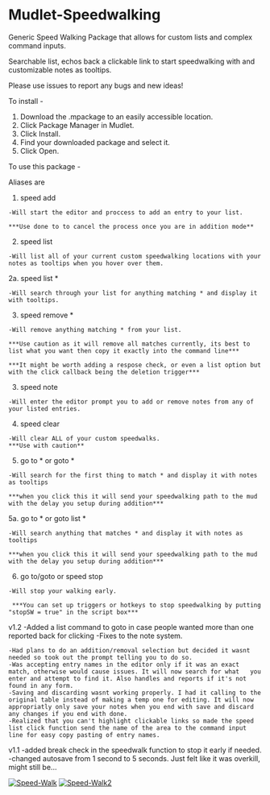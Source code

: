 # Mudlet-Speedwalking
Generic Speed Walking Package that allows for custom lists and complex command inputs.

Searchable list, echos back a clickable link to start speedwalking with and customizable notes as tooltips.

Please use issues to report any bugs and new ideas!

To install -
  1. Download the .mpackage to an easily accessible location.
  2. Click Package Manager in Mudlet.
  3. Click Install.
  4. Find your downloaded package and select it.
  5. Click Open.
  
To use this package - 

Aliases are
  1. speed add
  
    -Will start the editor and proccess to add an entry to your list.
    
    ***Use done to to cancel the process once you are in addition mode**
    
  2. speed list
  
    -Will list all of your current custom speedwalking locations with your notes as tooltips when you hover over them.
    
   2a. speed list *
   
    -Will search through your list for anything matching * and display it with tooltips.
    
  3. speed remove *
  
    -Will remove anything matching * from your list.
    
    ***Use caution as it will remove all matches currently, its best to list what you want then copy it exactly into the command line***
    
    ***It might be worth adding a respose check, or even a list option but with the click callback being the deletion trigger*** 
    
  3. speed note
  
    -Will enter the editor prompt you to add or remove notes from any of your listed entries.
    
  4. speed clear
  
    -Will clear ALL of your custom speedwalks.
    ***Use with caution**
    
  5. go to * or goto *
  
    -Will search for the first thing to match * and display it with notes as tooltips
    
    ***when you click this it will send your speedwalking path to the mud with the delay you setup during addition***
    
   5a. go to * or goto list *
   
    -Will search anything that matches * and display it with notes as tooltips
    
    ***when you click this it will send your speedwalking path to the mud with the delay you setup during addition***
    
  6. go to/goto or speed stop
  
    -Will stop your walking early.
     
     ***You can set up triggers or hotkeys to stop speedwalking by putting "stopSW = true" in the script box***

 v1.2
   -Added a list command to goto in case people wanted more than one reported back for clicking
   -Fixes to the note system.
   
    -Had plans to do an addition/removal selection but decided it wasnt needed so took out the prompt telling you to do so. 
    -Was accepting entry names in the editor only if it was an exact match, otherwise would cause issues. It will now search for what   you enter and attempt to find it. Also handles and reports if it's not found in any form.
    -Saving and discarding wasnt working properly. I had it calling to the original table instead of making a temp one for editing. It will now appropriatly only save your notes when you end with save and discard any changes if you end with done.
    -Realized that you can't highlight clickable links so made the speed list click function send the name of the area to the command input line for easy copy pasting of entry names.
  
 v1.1 
  -added break check in the speedwalk function to stop it early if needed.
  -changed autosave from 1 second to 5 seconds. Just felt like it was overkill, might still be...


<a href="https://ibb.co/m4Hqtx8"><img src="https://i.ibb.co/bXrBLfJ/Speed-Walk.png" alt="Speed-Walk" border="0"></a>
<a href="https://ibb.co/v1TfpKn"><img src="https://i.ibb.co/WnM7ZYJ/Speed-Walk2.png" alt="Speed-Walk2" border="0"></a>
